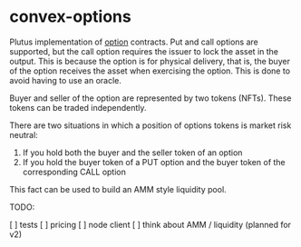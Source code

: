 # convex-options

Plutus implementation of [option](https://en.wikipedia.org/wiki/Option_(finance)) contracts. Put and call options are supported, but the call option requires the issuer to lock the asset in the output. This is because the option is for physical delivery, that is, the buyer of the option receives the asset when exercising the option. This is done to avoid having to use an oracle.

Buyer and seller of the option are represented by two tokens (NFTs). These tokens can be traded independently.

There are two situations in which a position of options tokens is market risk neutral:

1. If you hold both the buyer and the seller token of an option
2. If you hold the buyer token of a PUT option and the buyer token of the corresponding CALL option

This fact can be used to build an AMM style liquidity pool.

TODO:

[ ] tests
[ ] pricing
[ ] node client
[ ] think about AMM / liquidity (planned for v2)
